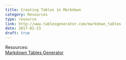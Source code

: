 ```yaml
---
title: Creating Tables in Markdown
category: Resources
type: resource
link: http://www.tablesgenerator.com/markdown_tables
date: 2017-02-23
draft: true
---
```


<p>Resources:<br />
<a href="http://www.tablesgenerator.com/markdown_tables">Markdown Tables Generator</a></p>
